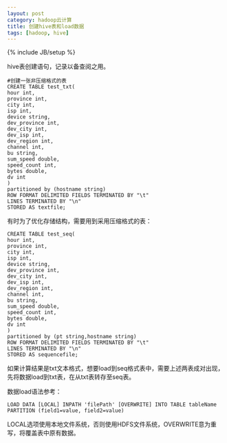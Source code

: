 ```yaml
---
layout: post
category: hadoop云计算
title: 创建hive表和load数据
tags: [hadoop, hive]
---
```

{% include JB/setup %}


hive表创建语句，记录以备查阅之用。 

	#创建一张非压缩格式的表
	CREATE TABLE test_txt(
	hour int,
	province int,
	city int,
	isp int,
	device string,
	dev_province int,
	dev_city int,
	dev_isp int,
	dev_region int,
	channel int,
	bu string,
	sum_speed double,
	speed_count int,
	bytes double,
	dv int
	)
	partitioned by (hostname string)
	ROW FORMAT DELIMITED FIELDS TERMINATED BY "\t"
	LINES TERMINATED BY "\n"
	STORED AS textfile;

有时为了优化存储结构，需要用到采用压缩格式的表： 

	CREATE TABLE test_seq(
	hour int,
	province int,
	city int,
	isp int,
	device string,
	dev_province int,
	dev_city int,
	dev_isp int,
	dev_region int,
	channel int,
	bu string,
	sum_speed double,
	speed_count int,
	bytes double,
	dv int
	)
	partitioned by (pt string,hostname string)
	ROW FORMAT DELIMITED FIELDS TERMINATED BY "\t"
	LINES TERMINATED BY "\n"
	STORED AS sequencefile;

如果计算结果是txt文本格式，想要load到seq格式表中，需要上述两表成对出现，先将数据load到txt表，在从txt表转存至seq表。 

数据load语法参考： 

	LOAD DATA [LOCAL] INPATH 'filePath' [OVERWRITE] INTO TABLE tableName
	PARTITION (field1=value, field2=value)

LOCAL选项使用本地文件系统，否则使用HDFS文件系统，OVERWRITE意为重写，将覆盖表中原有数据。 